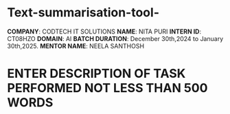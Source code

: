 # Text-summarisation-tool-
**COMPANY**: CODTECH IT SOLUTIONS 
**NAME**: NITA PURI
**INTERN ID**: CT08HZO
**DOMAIN**: AI
**BATCH DURATION**: December 30th,2024 to January 30th,2025.
**MENTOR NAME**: NEELA SANTHOSH
# ENTER DESCRIPTION OF TASK PERFORMED NOT LESS THAN 500 WORDS
